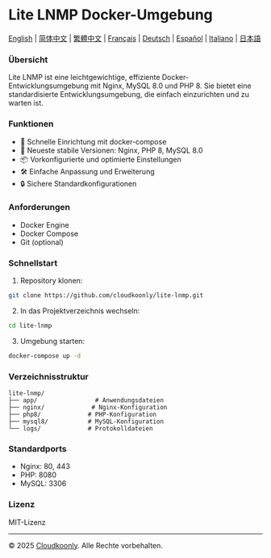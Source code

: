 # Lite LNMP Docker-Umgebung

[English](README.md) | [简体中文](README_zh-CN.md) | [繁體中文](README_zh-TW.md) | [Français](README_FR.md) | [Deutsch](README_DE.md) | [Español](README_ES.md) | [Italiano](README_IT.md) | [日本語](README_JP.md)

### Übersicht
Lite LNMP ist eine leichtgewichtige, effiziente Docker-Entwicklungsumgebung mit Nginx, MySQL 8.0 und PHP 8. Sie bietet eine standardisierte Entwicklungsumgebung, die einfach einzurichten und zu warten ist.

### Funktionen
- 🚀 Schnelle Einrichtung mit docker-compose
- 🔧 Neueste stabile Versionen: Nginx, PHP 8, MySQL 8.0
- 📦 Vorkonfigurierte und optimierte Einstellungen
- 🛠️ Einfache Anpassung und Erweiterung
- 🔒 Sichere Standardkonfigurationen

### Anforderungen
- Docker Engine
- Docker Compose
- Git (optional)

### Schnellstart
1. Repository klonen:
```bash
git clone https://github.com/cloudkoonly/lite-lnmp.git
```

2. In das Projektverzeichnis wechseln:
```bash
cd lite-lnmp
```

3. Umgebung starten:
```bash
docker-compose up -d
```

### Verzeichnisstruktur
```
lite-lnmp/
├── app/                # Anwendungsdateien
├── nginx/             # Nginx-Konfiguration
├── php8/             # PHP-Konfiguration
├── mysql8/           # MySQL-Konfiguration
└── logs/             # Protokolldateien
```

### Standardports
- Nginx: 80, 443
- PHP: 8080
- MySQL: 3306

### Lizenz
MIT-Lizenz

---

© 2025 [Cloudkoonly](https://www.cloudkoonly.com). Alle Rechte vorbehalten.
